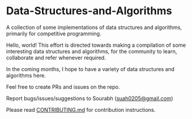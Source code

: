 # Data-Structures-and-Algorithms
A collection of some implementations of data structures and algorithms, primarily for competitive programming.

Hello, world! This effort is directed towards making a compilation of some interesting data structures and algorithms, for the community to learn, collaborate and refer whenever required.

In the coming months, I hope to have a variety of data structures and algorithms here.

Feel free to create PRs and issues on the repo.

Report bugs/issues/suggestions to Sourabh (suah0205@gmail.com)

Please read [CONTRIBUTING.md](CONTRIBUTING.md) for contribution instructions.
